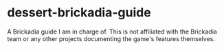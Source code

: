 # dessert-brickadia-guide
A Brickadia guide I am in charge of. This is not affiliated with the Brickadia team or any other projects documenting the game's features themselves.

